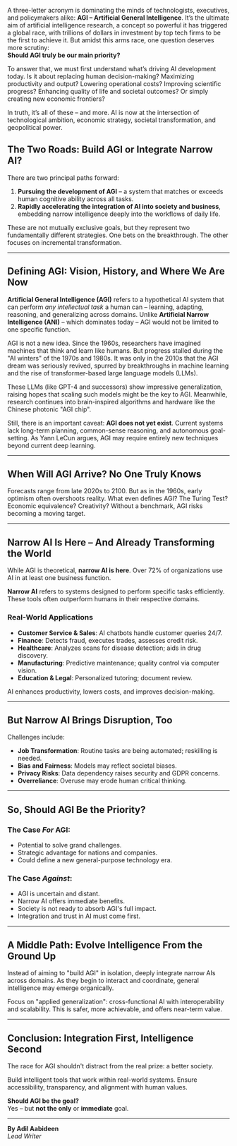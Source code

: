 
A three-letter acronym is dominating the minds of technologists, executives, and policymakers alike: **AGI – Artificial General Intelligence**. It’s the ultimate aim of artificial intelligence research, a concept so powerful it has triggered a global race, with trillions of dollars in investment by top tech firms to be the first to achieve it. But amidst this arms race, one question deserves more scrutiny:  
**Should AGI truly be our main priority?**

To answer that, we must first understand what’s driving AI development today. Is it about replacing human decision-making? Maximizing productivity and output? Lowering operational costs? Improving scientific progress? Enhancing quality of life and societal outcomes? Or simply creating new economic frontiers?

In truth, it’s all of these – and more. AI is now at the intersection of technological ambition, economic strategy, societal transformation, and geopolitical power.

## The Two Roads: Build AGI or Integrate Narrow AI?

There are two principal paths forward:

1. **Pursuing the development of AGI** – a system that matches or exceeds human cognitive ability across all tasks.
2. **Rapidly accelerating the integration of AI into society and business**, embedding narrow intelligence deeply into the workflows of daily life.

These are not mutually exclusive goals, but they represent two fundamentally different strategies. One bets on the breakthrough. The other focuses on incremental transformation.

---

## Defining AGI: Vision, History, and Where We Are Now

**Artificial General Intelligence (AGI)** refers to a hypothetical AI system that can perform *any intellectual task* a human can – learning, adapting, reasoning, and generalizing across domains. Unlike **Artificial Narrow Intelligence (ANI)** – which dominates today – AGI would not be limited to one specific function.

AGI is not a new idea. Since the 1960s, researchers have imagined machines that think and learn like humans. But progress stalled during the "AI winters" of the 1970s and 1980s. It was only in the 2010s that the AGI dream was seriously revived, spurred by breakthroughs in machine learning and the rise of transformer-based large language models (LLMs).

These LLMs (like GPT-4 and successors) show impressive generalization, raising hopes that scaling such models might be the key to AGI. Meanwhile, research continues into brain-inspired algorithms and hardware like the Chinese photonic "AGI chip".

Still, there is an important caveat: **AGI does not yet exist**. Current systems lack long-term planning, common-sense reasoning, and autonomous goal-setting. As Yann LeCun argues, AGI may require entirely new techniques beyond current deep learning.

---

## When Will AGI Arrive? No One Truly Knows

Forecasts range from late 2020s to 2100. But as in the 1960s, early optimism often overshoots reality. What even defines AGI? The Turing Test? Economic equivalence? Creativity? Without a benchmark, AGI risks becoming a moving target.

---

## Narrow AI Is Here – And Already Transforming the World

While AGI is theoretical, **narrow AI is here**. Over 72% of organizations use AI in at least one business function.

**Narrow AI** refers to systems designed to perform specific tasks efficiently. These tools often outperform humans in their respective domains.

### Real-World Applications

- **Customer Service & Sales**: AI chatbots handle customer queries 24/7.
- **Finance**: Detects fraud, executes trades, assesses credit risk.
- **Healthcare**: Analyzes scans for disease detection; aids in drug discovery.
- **Manufacturing**: Predictive maintenance; quality control via computer vision.
- **Education & Legal**: Personalized tutoring; document review.

AI enhances productivity, lowers costs, and improves decision-making.

---

## But Narrow AI Brings Disruption, Too

Challenges include:

- **Job Transformation**: Routine tasks are being automated; reskilling is needed.
- **Bias and Fairness**: Models may reflect societal biases.
- **Privacy Risks**: Data dependency raises security and GDPR concerns.
- **Overreliance**: Overuse may erode human critical thinking.

---

## So, Should AGI Be the Priority?

### The Case *For* AGI:

- Potential to solve grand challenges.
- Strategic advantage for nations and companies.
- Could define a new general-purpose technology era.

### The Case *Against*:

- AGI is uncertain and distant.
- Narrow AI offers immediate benefits.
- Society is not ready to absorb AGI's full impact.
- Integration and trust in AI must come first.

---

## A Middle Path: Evolve Intelligence From the Ground Up

Instead of aiming to "build AGI" in isolation, deeply integrate narrow AIs across domains. As they begin to interact and coordinate, general intelligence may emerge organically.

Focus on "applied generalization": cross-functional AI with interoperability and scalability. This is safer, more achievable, and offers near-term value.

---

## Conclusion: Integration First, Intelligence Second

The race for AGI shouldn't distract from the real prize: a better society.

Build intelligent tools that work within real-world systems. Ensure accessibility, transparency, and alignment with human values.

**Should AGI be the goal?**  
Yes – but **not the only** or **immediate** goal.

---

**By Adil Aabideen**  
*Lead Writer*
